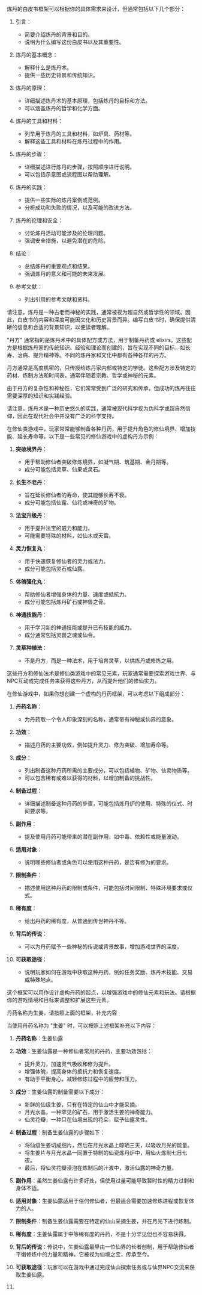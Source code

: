 炼丹的白皮书框架可以根据你的具体需求来设计，但通常包括以下几个部分：

1. 引言：
   - 简要介绍炼丹的背景和目的。
   - 说明为什么编写这份白皮书以及其重要性。

2. 炼丹的基本概念：
   - 解释什么是炼丹术。
   - 提供一些历史背景和传统知识。

3. 炼丹的原理：
   - 详细描述炼丹术的基本原理，包括炼丹的目标和方法。
   - 可以涵盖炼丹的哲学和化学方面。

4. 炼丹的工具和材料：
   - 列举用于炼丹的工具和材料，如炉具、药材等。
   - 解释这些工具和材料在炼丹过程中的作用。

5. 炼丹的步骤：
   - 详细描述进行炼丹的步骤，按照顺序进行说明。
   - 可以包括示意图或流程图以帮助理解。

6. 炼丹的实践：
   - 提供一些实际的炼丹案例或范例。
   - 分析成功和失败的情况，以及可能的改进方法。

7. 炼丹的伦理和安全：
   - 讨论炼丹活动可能涉及的伦理问题。
   - 强调安全措施，以避免潜在的危险。

8. 结论：
   - 总结炼丹的重要观点和结果。
   - 强调炼丹的意义和可能的未来发展。

9. 参考文献：
   - 列出引用的参考文献和资料。

请注意，炼丹是一种古老而神秘的实践，通常被视为超自然或哲学性的领域。因此，白皮书的内容和深度可能因文化和历史背景而异。编写白皮书时，确保提供清晰的信息和合适的背景知识，以便读者理解。



"丹方" 通常指的是炼丹术中的具体配方或方法，用于制备丹药或 elixirs。这些配方是根据炼丹家的传统知识、经验和理论而创建的，旨在实现不同的目标，如长寿、治病、提升精神等。不同的炼丹家和文化中都有各种各样的丹方。

丹方通常是高度机密的，只传授给炼丹家内部或特定的学徒。这些配方涉及特定的药材、炼制方法和时间表，通常伴随着宗教、哲学或神秘的元素。

由于丹方的复杂性和神秘性，它们常常受到广泛的研究和传承，但成功的炼丹往往需要深厚的知识和实践经验。

请注意，炼丹术是一种历史悠久的实践，通常被现代科学视为伪科学或超自然信仰，因此在现代社会中并没有广泛的科学支持。

在修仙类游戏中，玩家常常能够制备各种丹药，用于提升角色的修仙境界、增加技能、延长寿命等。以下是一些常见的修仙游戏中的虚构丹方示例：

1. **突破境界丹**：
   - 用于帮助修仙者突破修炼境界，如凝气期、筑基期、金丹期等。
   - 成分可能包括灵草、仙果或灵石。

2. **长生不老丹**：
   - 旨在延长修仙者的寿命，使其能够长寿不衰。
   - 成分可能包括仙露、仙花或神奇的矿物。

3. **法宝升级丹**：
   - 用于提升法宝的威力和能力。
   - 可能需要特殊的材料，如仙木或天雷。

4. **灵力恢复丸**：
   - 用于快速恢复修仙者的灵力或法力。
   - 成分可能包括灵石或仙露。

5. **体魄强化丸**：
   - 帮助修仙者增强身体的力量、速度或抵抗力。
   - 成分可能包括炼丹矿石或神兽之骨。

6. **神通技能丹**：
   - 用于学习新的神通技能或提升已有技能的威力。
   - 成分通常包括灵兽之魂或仙令。

7. **灵草种植法**：
   - 不是丹方，而是一种法术，用于培育灵草，以供炼丹或修炼之用。

这些丹方和修仙法术是修仙类游戏中的常见元素，玩家通常需要探索游戏世界、与NPC互动或完成任务来获得这些丹方，从而提升他们的修仙实力。


在修仙游戏中，如果你想创建一个虚构的丹药框架，可以考虑以下组成部分：

1. **丹药名称**：
   - 为丹药取一个令人印象深刻的名称，通常带有神秘或仙界的意象。

2. **功效**：
   - 描述丹药的主要功效，例如提升灵力、修为突破、增加寿命等。

3. **成分**：
   - 列出制备这种丹药所需的主要成分，可以包括植物、矿物、仙灵物质等。
   - 可以包含稀有或难以获得的材料，以增加制备的挑战性。

4. **制备过程**：
   - 详细描述制备这种丹药的步骤，可能包括炼丹炉的使用、特殊的仪式、时间要求等。

5. **副作用**：
   - 提及使用丹药可能带来的潜在副作用，如中毒、依赖性或能量波动。
   
6. **适用对象**：
   - 说明哪些修仙者或角色可以使用这种丹药，是否有修为的要求。

7. **限制条件**：
   - 描述使用这种丹药的限制或条件，可能包括时间限制、特殊环境要求或仪式。
   
8. **稀有度**：
   - 给出丹药的稀有度，从普通到传世神丹不等。

9. **背后的传说**：
   - 可以为丹药赋予一些神秘的传说或背景故事，增加游戏世界的深度。

10. **可获取途径**：
    - 说明玩家如何在游戏中获取这种丹药，例如任务奖励、炼丹术技能、交易或特殊地点。

这个框架可以用作设计虚构丹药的起点，以增强游戏中的修仙元素和玩法。请根据你的游戏情境和目标来调整和扩展这些元素。



丹药名称为生姜，请按照上面的框架，补充内容


当使用丹药名称为 "生姜" 时，可以按照上述框架补充以下内容：

1. **丹药名称**：生姜仙露

2. **功效**：生姜仙露是一种修仙者常用的丹药，主要功效包括：
   - 提升灵力，加速灵气吸收和修为提升。
   - 增强体魄，提高身体的抵抗力和恢复速度。
   - 有助于平衡身心，减轻修炼过程中的疲劳和压力。

3. **成分**：生姜仙露的制备需要以下成分：
   - 新鲜的仙级生姜，只有在特定的仙山中才能采摘。
   - 月光水晶，一种罕见的矿石，用于激活生姜的神奇能力。
   - 仙灵花瓣，一种只在仙境出现的花朵，赋予仙露灵性。

4. **制备过程**：制备生姜仙露的步骤如下：
   - 将仙级生姜切成细片，然后在月光水晶上晾晒三天，以吸收月光的能量。
   - 将生姜片与月光水晶一同置于特制的仙瓷炼丹炉中，用仙火炼制七日七夜。
   - 最后，将仙灵花瓣浸泡在炼制后的汁液中，激活仙露的神奇力量。

5. **副作用**：虽然生姜仙露有许多好处，但使用过量可能导致暂时性的精力过剩和身体不适。

6. **适用对象**：生姜仙露适用于任何修仙者，但最适合需要加速修炼进程或恢复体力的人。

7. **限制条件**：制备生姜仙露需要在特定的仙山采摘生姜，并在月光下进行炼制。

8. **稀有度**：生姜仙露属于中等稀有度的丹药，不是十分罕见但也不容易获得。

9. **背后的传说**：传说中，生姜仙露最早由一位仙界的长者创制，用于帮助修仙者平衡修炼中的力量和精神。它被视为仙境之宝，传承至今。

10. **可获取途径**：玩家可以在游戏中通过完成仙山探索任务或与仙界NPC交流来获取生姜仙露。
11. 
